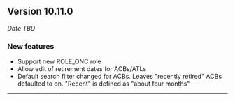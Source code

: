 
## Version 10.11.0
_Date TBD_

### New features
* Support new ROLE_ONC role
* Allow edit of retirement dates for ACBs/ATLs
* Default search filter changed for ACBs. Leaves "recently retired" ACBs defaulted to on. "Recent" is defined as "about four months"

---
